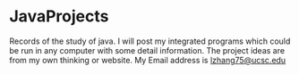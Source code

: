 # JavaProjects
Records of the study of java. I will post my integrated programs which could be run in any computer with some detail information.
The project ideas are from my own thinking or website.
My Email address is lzhang75@ucsc.edu
